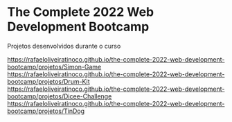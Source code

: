 # The Complete 2022 Web Development Bootcamp
Projetos desenvolvidos durante o curso

https://rafaeloliveiratinoco.github.io/the-complete-2022-web-development-bootcamp/projetos/Simon-Game  
https://rafaeloliveiratinoco.github.io/the-complete-2022-web-development-bootcamp/projetos/Drum-Kit  
https://rafaeloliveiratinoco.github.io/the-complete-2022-web-development-bootcamp/projetos/Dicee-Challenge  
https://rafaeloliveiratinoco.github.io/the-complete-2022-web-development-bootcamp/projetos/TinDog  
